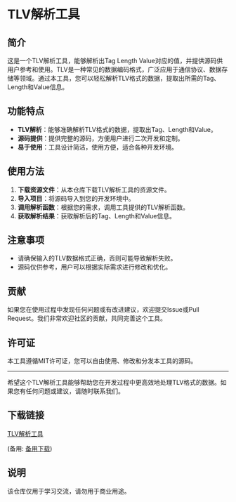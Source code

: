 # TLV解析工具

## 简介

这是一个TLV解析工具，能够解析出Tag Length Value对应的值，并提供源码供用户参考和使用。TLV是一种常见的数据编码格式，广泛应用于通信协议、数据存储等领域。通过本工具，您可以轻松解析TLV格式的数据，提取出所需的Tag、Length和Value信息。

## 功能特点

- **TLV解析**：能够准确解析TLV格式的数据，提取出Tag、Length和Value。
- **源码提供**：提供完整的源码，方便用户进行二次开发和定制。
- **易于使用**：工具设计简洁，使用方便，适合各种开发环境。

## 使用方法

1. **下载资源文件**：从本仓库下载TLV解析工具的资源文件。
2. **导入项目**：将源码导入到您的开发环境中。
3. **调用解析函数**：根据您的需求，调用工具提供的TLV解析函数。
4. **获取解析结果**：获取解析后的Tag、Length和Value信息。

## 注意事项

- 请确保输入的TLV数据格式正确，否则可能导致解析失败。
- 源码仅供参考，用户可以根据实际需求进行修改和优化。

## 贡献

如果您在使用过程中发现任何问题或有改进建议，欢迎提交Issue或Pull Request。我们非常欢迎社区的贡献，共同完善这个工具。

## 许可证

本工具遵循MIT许可证，您可以自由使用、修改和分发本工具的源码。

---

希望这个TLV解析工具能够帮助您在开发过程中更高效地处理TLV格式的数据。如果您有任何问题或建议，请随时联系我们。

## 下载链接
[TLV解析工具](https://pan.quark.cn/s/c874a78d0308) 

(备用: [备用下载](https://pan.baidu.com/s/1MU6NkkggmabULcpUUrAjAA?pwd=1234))

## 说明

该仓库仅用于学习交流，请勿用于商业用途。
